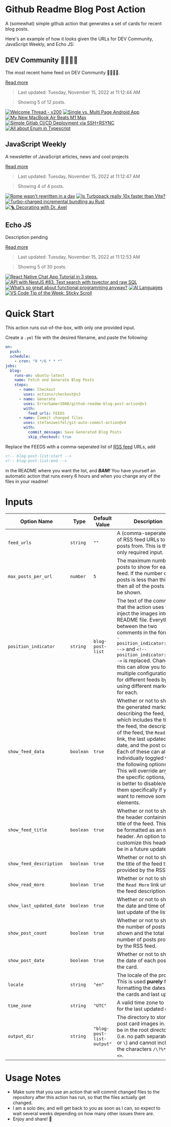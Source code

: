 # Github Readme Blog Post Action

A (somewhat) simple github action that generates a set of cards for recent blog posts.

Here's an example of how it looks given the URLs for DEV Community, JavaScript Weekly, and Echo JS:

<!-- post-list:start -->
## DEV Community 👩‍💻👨‍💻

The most recent home feed on DEV Community 👩‍💻👨‍💻.

[Read more](https://dev.to)
> Last updated: Tuesday, November 15, 2022 at 11:12:44 AM

> Showing 5 of 12 posts.

[![Welcome Thread - v200](https://raw.githubusercontent.com/ErrorGamer2000/github-readme-blog-post-action/main/generated_files/DEV_Community_👩‍💻👨‍💻/Welcome_Thread_-_v200.svg)](https://dev.to/thepracticaldev/welcome-thread-v200-h6n)
[![Single vs. Multi Page Android App](https://raw.githubusercontent.com/ErrorGamer2000/github-readme-blog-post-action/main/generated_files/DEV_Community_👩‍💻👨‍💻/Single_vs._Multi_Page_Android_App.svg)](https://dev.to/steve_groner/single-vs-multi-page-android-app-2632)
[![My New MacBook Air Beats M1 Max](https://raw.githubusercontent.com/ErrorGamer2000/github-readme-blog-post-action/main/generated_files/DEV_Community_👩‍💻👨‍💻/My_New_MacBook_Air_Beats_M1_Max.svg)](https://dev.to/codenameone/my-new-macbook-air-beats-m1-max-2h4n)
[![Simple Gitlab CI/CD Deployment via SSH+RSYNC](https://raw.githubusercontent.com/ErrorGamer2000/github-readme-blog-post-action/main/generated_files/DEV_Community_👩‍💻👨‍💻/Simple_Gitlab_CI_CD_Deployment_via_SSH+RSYNC.svg)](https://dev.to/mfyz/simple-gitlab-cicd-deployment-via-sshrsync-8b6)
[![All about Enum in Typescript](https://raw.githubusercontent.com/ErrorGamer2000/github-readme-blog-post-action/main/generated_files/DEV_Community_👩‍💻👨‍💻/All_about_Enum_in_Typescript.svg)](https://dev.to/urstrulyvishwak/all-about-enum-in-typescript-356l)


## JavaScript Weekly

A newsletter of JavaScript articles, news and cool projects

[Read more](https://javascriptweekly.com/)
> Last updated: Tuesday, November 15, 2022 at 11:12:47 AM

> Showing 4 of 4 posts.

[![Rome wasn't rewritten in a day](https://raw.githubusercontent.com/ErrorGamer2000/github-readme-blog-post-action/main/generated_files/JavaScript_Weekly/Rome_wasn't_rewritten_in_a_day.svg)](https://javascriptweekly.com/issues/614)
[![Is Turbopack really 10x faster than Vite?](https://raw.githubusercontent.com/ErrorGamer2000/github-readme-blog-post-action/main/generated_files/JavaScript_Weekly/Is_Turbopack_really_10x_faster_than_Vite_.svg)](https://javascriptweekly.com/issues/613)
[![Turbo-charged incremental bundling au Rust](https://raw.githubusercontent.com/ErrorGamer2000/github-readme-blog-post-action/main/generated_files/JavaScript_Weekly/Turbo-charged_incremental_bundling_au_Rust.svg)](https://javascriptweekly.com/issues/612)
[![🪜 Decorating with Dr. Axel](https://raw.githubusercontent.com/ErrorGamer2000/github-readme-blog-post-action/main/generated_files/JavaScript_Weekly/🪜_Decorating_with_Dr._Axel.svg)](https://javascriptweekly.com/issues/611)


## Echo JS

Description pending

[Read more](
http://www.echojs.com
)
> Last updated: Tuesday, November 15, 2022 at 11:12:53 AM

> Showing 5 of 30 posts.

[![React Native Chat App Tutorial in 3 steps.](https://raw.githubusercontent.com/ErrorGamer2000/github-readme-blog-post-action/main/generated_files/_Echo_JS_/React_Native_Chat_App_Tutorial_in_3_steps..svg)](https://metered.hashnode.dev/react-native-chat-app-tutorial-in-3-steps)
[![API with NestJS #83. Text search with tsvector and raw SQL](https://raw.githubusercontent.com/ErrorGamer2000/github-readme-blog-post-action/main/generated_files/_Echo_JS_/API_with_NestJS__83._Text_search_with_tsvector_and_raw_SQL.svg)](https://wanago.io/2022/11/14/api-nestjs-text-search-tsvector-sql/)
[![What’s so great about functional programming anyway?](https://raw.githubusercontent.com/ErrorGamer2000/github-readme-blog-post-action/main/generated_files/_Echo_JS_/What’s_so_great_about_functional_programming_anyway_.svg)](https://jrsinclair.com/articles/2022/whats-so-great-about-functional-programming-anyway/)
[![AI Languages](https://raw.githubusercontent.com/ErrorGamer2000/github-readme-blog-post-action/main/generated_files/_Echo_JS_/AI_Languages.svg)](https://techkluster.com/blog/ai-languages/)
[![VS Code Tip of the Week: Sticky Scroll](https://raw.githubusercontent.com/ErrorGamer2000/github-readme-blog-post-action/main/generated_files/_Echo_JS_/VS_Code_Tip_of_the_Week__Sticky_Scroll.svg)](https://dev.to/vscodetips/vs-code-tip-of-the-week-sticky-scroll-5f0o)


<!-- post-list:end -->

# Quick Start

This action runs out-of-the-box, with only one provided input.

Create a `.yml` file with the desired filename, and paste the following:

```yml
on:
  push:
  schedule:
    - cron: "0 */6 * * *"
jobs:
  blog:
    runs-on: ubuntu-latest
    name: Fetch and Generate Blog Posts
    steps:
      - name: Checkout
        uses: actions/checkout@v3
      - name: Generate
        uses: ErrorGamer2000/github-readme-blog-post-action@v1
        with:
          feed_urls: FEEDS
      - name: Commit changed files
        uses: stefanzweifel/git-auto-commit-action@v4
        with:
          commit_message: Save Generated Blog Posts
          skip_checkout: true
```

Replace the FEEDS with a comma-seperated list of [RSS feed](https://rss.com/blog/how-do-rss-feeds-work/) URLs, add

```md
<!-- blog-post-list:start -->
<!-- blog-post-list:end -->
```

in the README where you want the list, and **_BAM!_** You have yourself an automatic action that runs every 6 hours and when you change any of the files in your readme!

# Inputs

<table>
  <thead>
    <tr>
      <th>Option Name</th>
      <th>Type</th>
      <th>Default Value</th>
      <th>Description</th>
    </tr>
  </thead>
  <tbody>
    <tr>
      <td><code>feed_urls</code></td>
      <td><code>string</code></td>
      <td><code>""</code></td>
      <td>A (comma-seperated) list of RSS feed URLs to load posts from. This is the only required input.</td>
    </tr>
    <tr>
      <td><code>max_posts_per_url</code></td>
      <td><code>number</code></td>
      <td><code>5</code></td>
      <td>The maximum number of posts to show for each feed. If the number of posts is less than this, then all of the posts will be shown.</td>
    </tr>
    <tr>
      <td><code>position_indicator</code></td>
      <td><code>string</code></td>
      <td><code>blog-post-list</code></td>
      <td>The text of the comments that the action uses to inject the images into the README file. Everything between the two comments in the form <code>&lt;!-- position_indicator:start --&gt;</code> and <code>&lt;!-- position_indicator:end --&gt;</code> is replaced. Changing this can allow you to use multiple configurations for different feeds by using different markers for each.</td>
    </tr>
    <tr>
      <td><code>show_feed_data</code></td>
      <td><code>boolean</code></td>
      <td><code>true</code></td>
      <td>Whether or not to show the generated markdown describing the feed, which includes the title of the feed, the description of the feed, the <code>Read More</code> link, the last updated date, and the post count. Each of these can also be individually toggled with the following options. This will override any of the specific options, so it is better to disable/enable them specifically if you want to remove some elements.</td>
    </tr>
    <tr>
      <td><code>show_feed_title</code></td>
      <td><code>boolean</code></td>
      <td><code>true</code></td>
      <td>Whether or not to show the header containing the title of the feed. This will be formatted as an <code>h2</code> header. An option to customize this header will be in a future update.</td>
    </tr>
    <tr>
      <td><code>show_feed_description</code></td>
      <td><code>boolean</code></td>
      <td><code>true</code></td>
      <td>Whether or not to show the title of the feed that is provided by the RSS feed.</td>
    </tr>
    <tr>
      <td><code>show_read_more</code></td>
      <td><code>boolean</code></td>
      <td><code>true</code></td>
      <td>Whether or not to show the <code>Read More</code> link under the feed description.</td>
    </tr>
    <tr>
      <td><code>show_last_updated_date</code></td>
      <td><code>boolean</code></td>
      <td><code>true</code></td>
      <td>Whether or not to show the date and time of the last update of the list.</td>
    </tr>
    <tr>
      <td><code>show_post_count</code></td>
      <td><code>boolean</code></td>
      <td><code>true</code></td>
      <td>Whether or not to show the number of posts shown and the total number of posts provided by the RSS feed.</td>
    </tr>
    <tr>
      <td><code>show_post_date</code></td>
      <td><code>boolean</code></td>
      <td><code>true</code></td>
      <td>Whether or not to show the date of each post on the card.</td>
    </tr>
    <tr>
      <td><code>locale</code></td>
      <td><code>string</code></td>
      <td><code>"en"</code></td>
      <td>The locale of the project. This is used <strong>purely</strong> for formatting the dates of the cards and last update.</td>
    </tr>
    <tr>
      <td><code>time_zone</code></td>
      <td><code>string</code></td>
      <td><code>"UTC"</code></td>
      <td>A valid time zone to use for the last updated date.</td>
    </tr>
    <tr>
      <td><code>output_dir</code></td>
      <td><code>string</code></td>
      <td><code>"blog-post-list-output"</code></td>
      <td>The directory to store the post card images in. Must be in the root directory (i.e. no path separators <code>/</code> or <code>\</code>) and cannot include the characters <code>/\?%*:|"&lt;&gt;</code>.</td>
    </tr>
<!--
    <tr>
      <td><code></code></td>
      <td><cde></cde></td>
      <td><code></code></td>
      <td></td>
    </tr>
-->
  </tbody>
</table>

# Usage Notes

- Make sure that you use an action that will commit changed files to the repository after this action has run, so that the files actually get changed.
- I am a solo dev, and will get back to you as soon as I can, so expect to wait several weeks depending on how many other issues there are.
- Enjoy and share! 🤗
